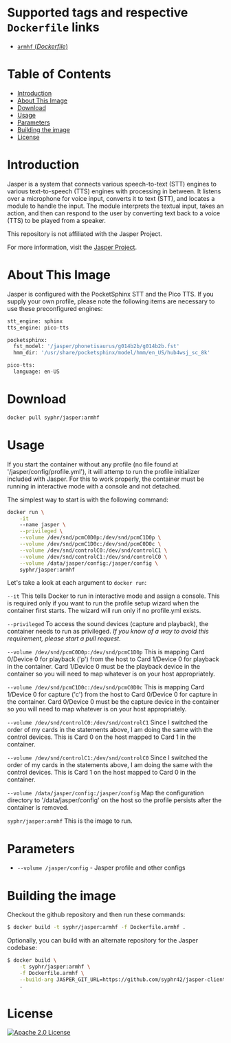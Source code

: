 # Supported tags and respective `Dockerfile` links

- [`armhf` (*Dockerfile*)](https://github.com/syphr42/docker-jasper/blob/master/Dockerfile.armhf)


Table of Contents
=================

  * [Introduction](#introduction)
  * [About This Image](#about-this-image)
  * [Download](#download)
  * [Usage](#usage)
  * [Parameters](#parameters)
  * [Building the image](#building-the-image)
  * [License](#license)

# Introduction
Jasper is a system that connects various speech-to-text (STT) engines to various text-to-speech (TTS) engines with processing in between. It listens over a microphone for voice input, converts it to text (STT), and locates a module to handle the input. The module interprets the textual input, takes an action, and then can respond to the user by converting text back to a voice (TTS) to be played from a speaker.

This repository is not affiliated with the Jasper Project.

For more information, visit the [Jasper Project](https://jasperproject.github.io).

# About This Image

Jasper is configured with the PocketSphinx STT and the Pico TTS. If you supply your own profile, please note the following items are necessary to use these preconfigured engines:

```python
stt_engine: sphinx
tts_engine: pico-tts

pocketsphinx:
  fst_model: '/jasper/phonetisaurus/g014b2b/g014b2b.fst'
  hmm_dir: '/usr/share/pocketsphinx/model/hmm/en_US/hub4wsj_sc_8k'

pico-tts:
  language: en-US
```

# Download

```bash
docker pull syphr/jasper:armhf
```

# Usage

If you start the container without any profile (no file found at '/jasper/config/profile.yml'), it will attemp to run the profile initializer included with Jasper. For this to work properly, the container must be running in interactive mode with a console and not detached.  

The simplest way to start is with the following command:

```bash
docker run \
    -it
    --name jasper \
    --privileged \
    --volume /dev/snd/pcmC0D0p:/dev/snd/pcmC1D0p \
    --volume /dev/snd/pcmC1D0c:/dev/snd/pcmC0D0c \
    --volume /dev/snd/controlC0:/dev/snd/controlC1 \
    --volume /dev/snd/controlC1:/dev/snd/controlC0 \
    --volume /data/jasper/config:/jasper/config \
    syphr/jasper:armhf
```

Let's take a look at each argument to ``docker run``:

``--it``
This tells Docker to run in interactive mode and assign a console. This is required only if you want to run the profile setup wizard when the container first starts. The wizard will run only if no profile.yml exists.

``--privileged``
To access the sound devices (capture and playback), the container needs to run as privileged.
*If you know of a way to avoid this requirement, please start a pull request.*

``--volume /dev/snd/pcmC0D0p:/dev/snd/pcmC1D0p``
This is mapping Card 0/Device 0 for playback ('p') from the host to Card 1/Device 0 for playback in the container. Card 1/Device 0 must be the playback device in the container so you will need to map whatever is on your host appropriately.

``--volume /dev/snd/pcmC1D0c:/dev/snd/pcmC0D0c``
This is mapping Card 1/Device 0 for capture ('c') from the host to Card 0/Device 0 for capture in the container. Card 0/Device 0 must be the capture device in the container so you will need to map whatever is on your host appropriately.

``--volume /dev/snd/controlC0:/dev/snd/controlC1``
Since I switched the order of my cards in the statements above, I am doing the same with the control devices. This is Card 0 on the host mapped to Card 1 in the container.

``--volume /dev/snd/controlC1:/dev/snd/controlC0``
Since I switched the order of my cards in the statements above, I am doing the same with the control devices. This is Card 1 on the host mapped to Card 0 in the container.

``--volume /data/jasper/config:/jasper/config``
Map the configuration directory to '/data/jasper/config' on the host so the profile persists after the container is removed.

``syphr/jasper:armhf``
This is the image to run.

# Parameters

* `--volume /jasper/config` - Jasper profile and other configs

# Building the image

Checkout the github repository and then run these commands:
```bash
$ docker build -t syphr/jasper:armhf -f Dockerfile.armhf .
```

Optionally, you can build with an alternate repository for the Jasper codebase:
```bash
$ docker build \
    -t syphr/jasper:armhf \
    -f Dockerfile.armhf \
    --build-arg JASPER_GIT_URL=https://github.com/syphr42/jasper-client \
    .
```

# License

[![Apache 2.0 License](https://img.shields.io/badge/license-Apache-blue.svg)](https://raw.githubusercontent.com/syphr42/docker-jasper/master/LICENSE)
